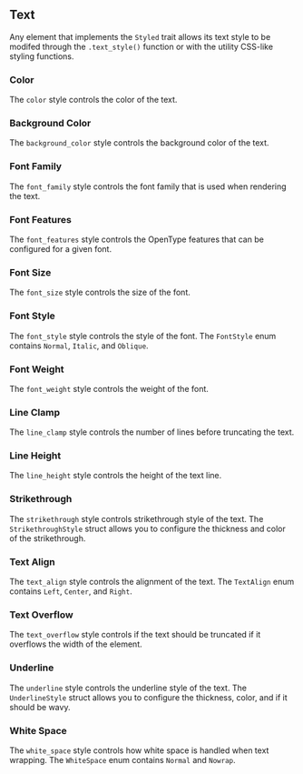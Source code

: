 ## Text

Any element that implements the `Styled` trait allows its text style to be modifed through the `.text_style()` function or with the utility CSS-like styling functions.

### Color

The `color` style controls the color of the text.

### Background Color

The `background_color` style controls the background color of the text.

### Font Family

The `font_family` style controls the font family that is used when rendering the text.

### Font Features

The `font_features` style controls the OpenType features that can be configured for a given font.

### Font Size

The `font_size` style controls the size of the font.

### Font Style

The `font_style` style controls the style of the font. The `FontStyle` enum contains `Normal`, `Italic`, and `Oblique`.

### Font Weight

The `font_weight` style controls the weight of the font.

### Line Clamp

The `line_clamp` style controls the number of lines before truncating the text.

### Line Height

The `line_height` style controls the height of the text line.

### Strikethrough

The `strikethrough` style controls strikethrough style of the text. The `StrikethroughStyle` struct allows you to configure the thickness and color of the strikethrough.

### Text Align

The `text_align` style controls the alignment of the text. The `TextAlign` enum contains `Left`, `Center`, and `Right`.

### Text Overflow

The `text_overflow` style controls if the text should be truncated if it overflows the width of the element.

### Underline

The `underline` style controls the underline style of the text. The `UnderlineStyle` struct allows you to configure the thickness, color, and if it should be wavy.

### White Space

The `white_space` style controls how white space is handled when text wrapping. The `WhiteSpace` enum contains `Normal` and `Nowrap`.
